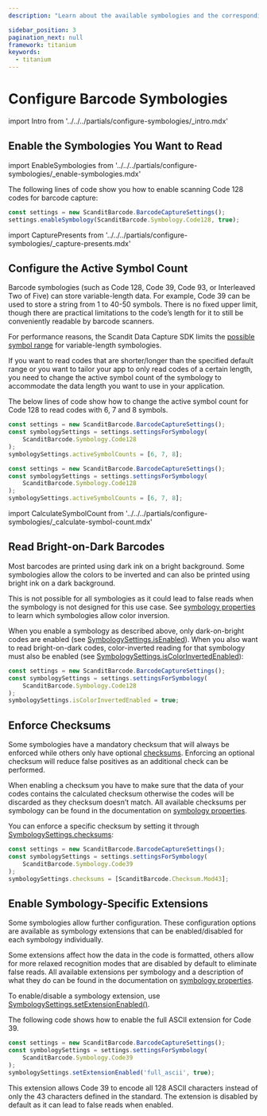 ```yaml
---
description: "Learn about the available symbologies and the corresponding configurations and extensions available."

sidebar_position: 3
pagination_next: null
framework: titanium
keywords:
  - titanium
---
```


# Configure Barcode Symbologies

import Intro from '../../../partials/configure-symbologies/_intro.mdx'

<Intro/>

## Enable the Symbologies You Want to Read

import EnableSymbologies from '../../../partials/configure-symbologies/_enable-symbologies.mdx'

<EnableSymbologies/>

The following lines of code show you how to enable scanning Code 128 codes for barcode capture:

```js
const settings = new ScanditBarcode.BarcodeCaptureSettings();
settings.enableSymbology(ScanditBarcode.Symbology.Code128, true);
```

import CapturePresents from '../../../partials/configure-symbologies/_capture-presents.mdx'

<CapturePresents/>

## Configure the Active Symbol Count

Barcode symbologies (such as Code 128, Code 39, Code 93, or Interleaved Two of Five) can store variable-length data. For example, Code 39 can be used to store a string from 1 to 40-50 symbols. There is no fixed upper limit, though there are practical limitations to the code’s length for it to still be conveniently readable by barcode scanners.

For performance reasons, the Scandit Data Capture SDK limits the [possible symbol range](https://docs.scandit.com/data-capture-sdk/titanium/barcode-capture/api/symbology-settings.html#property-scandit.datacapture.barcode.SymbologySettings.ActiveSymbolCounts) for variable-length symbologies.

If you want to read codes that are shorter/longer than the specified default range or you want to tailor your app to only read codes of a certain length, you need to change the active symbol count of the symbology to accommodate the data length you want to use in your application.

The below lines of code show how to change the active symbol count for Code 128 to read codes with 6, 7 and 8 symbols.

```js
const settings = new ScanditBarcode.BarcodeCaptureSettings();
const symbologySettings = settings.settingsForSymbology(
	ScanditBarcode.Symbology.Code128
);
symbologySettings.activeSymbolCounts = [6, 7, 8];

const settings = new ScanditBarcode.BarcodeCaptureSettings();
const symbologySettings = settings.settingsForSymbology(
	ScanditBarcode.Symbology.Code128
);
symbologySettings.activeSymbolCounts = [6, 7, 8];
```

import CalculateSymbolCount from '../../../partials/configure-symbologies/_calculate-symbol-count.mdx'

<CalculateSymbolCount/>

## Read Bright-on-Dark Barcodes

Most barcodes are printed using dark ink on a bright background. Some symbologies allow the colors to be inverted and can also be printed using bright ink on a dark background.

This is not possible for all symbologies as it could lead to false reads when the symbology is not designed for this use case. See [symbology properties](/symbology-properties.md) to learn which symbologies allow color inversion.

When you enable a symbology as described above, only dark-on-bright codes are enabled (see [SymbologySettings.isEnabled](https://docs.scandit.com/data-capture-sdk/titanium/barcode-capture/api/symbology-settings.html#property-scandit.datacapture.barcode.SymbologySettings.IsEnabled 'SymbologySettings.isEnabled property')). When you also want to read bright-on-dark codes, color-inverted reading for that symbology must also be enabled (see [SymbologySettings.isColorInvertedEnabled](https://docs.scandit.com/data-capture-sdk/titanium/barcode-capture/api/symbology-settings.html#property-scandit.datacapture.barcode.SymbologySettings.IsColorInvertedEnabled)):

```js
const settings = new ScanditBarcode.BarcodeCaptureSettings();
const symbologySettings = settings.settingsForSymbology(
	ScanditBarcode.Symbology.Code128
);
symbologySettings.isColorInvertedEnabled = true;
```

## Enforce Checksums

Some symbologies have a mandatory checksum that will always be enforced while others only have optional [checksums](https://docs.scandit.com/data-capture-sdk/titanium/barcode-capture/api/checksum.html#enum-scandit.datacapture.barcode.Checksum). Enforcing an optional checksum will reduce false positives as an additional check can be performed.

When enabling a checksum you have to make sure that the data of your codes contains the calculated checksum otherwise the codes will be discarded as they checksum doesn’t match. All available checksums per symbology can be found in the documentation on [symbology properties](https://docs.scandit.com/data-capture-sdk/titanium/barcode-capture/symbology-properties.html).

You can enforce a specific checksum by setting it through
[SymbologySettings.checksums](https://docs.scandit.com/data-capture-sdk/titanium/barcode-capture/api/symbology-settings.html#property-scandit.datacapture.barcode.SymbologySettings.Checksums):

```js
const settings = new ScanditBarcode.BarcodeCaptureSettings();
const symbologySettings = settings.settingsForSymbology(
	ScanditBarcode.Symbology.Code39
);
symbologySettings.checksums = [ScanditBarcode.Checksum.Mod43];
```

## Enable Symbology-Specific Extensions

Some symbologies allow further configuration. These configuration options are available as symbology extensions that can be enabled/disabled for each symbology individually.

Some extensions affect how the data in the code is formatted, others allow for more relaxed recognition modes that are disabled by default to eliminate false reads. All available extensions per symbology and a description of what they do can be found in the documentation on [symbology properties](/symbology-properties.md).

To enable/disable a symbology extension, use [SymbologySettings.setExtensionEnabled()](https://docs.scandit.com/data-capture-sdk/titanium/barcode-capture/api/symbology-settings.html#method-scandit.datacapture.barcode.SymbologySettings.SetExtensionEnabled).

The following code shows how to enable the full ASCII extension for Code 39.

```js
const settings = new ScanditBarcode.BarcodeCaptureSettings();
const symbologySettings = settings.settingsForSymbology(
	ScanditBarcode.Symbology.Code39
);
symbologySettings.setExtensionEnabled('full_ascii', true);
```

This extension allows Code 39 to encode all 128 ASCII characters instead of only the 43 characters defined in the standard. The extension is disabled by default as it can lead to false reads when enabled.